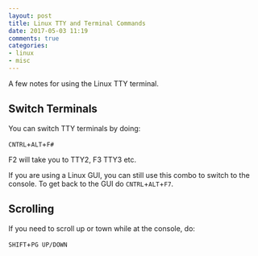 ```yaml
---
layout: post
title: Linux TTY and Terminal Commands
date: 2017-05-03 11:19
comments: true
categories:
- linux
- misc
---
```

A few notes for using the Linux TTY terminal.

## Switch Terminals

You can switch TTY terminals by doing:

`CNTRL`+`ALT`+`F#`

F2 will take you to TTY2, F3 TTY3 etc. 

If you are using a Linux GUI, you can still use this combo to switch to the console. To get back to the GUI do `CNTRL`+`ALT`+`F7`.



## Scrolling

If you need to scroll up or town while at the console, do:

`SHIFT`+`PG UP/DOWN`





